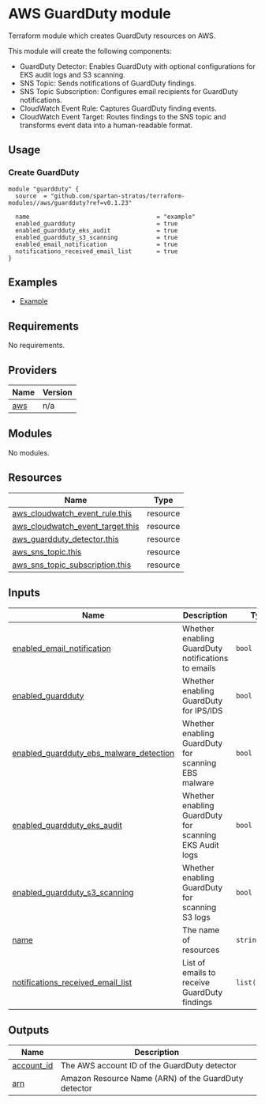 # AWS GuardDuty module

Terraform module which creates GuardDuty resources on AWS.

This module will create the following components:

- GuardDuty Detector: Enables GuardDuty with optional configurations for EKS audit logs and S3 scanning.
- SNS Topic: Sends notifications of GuardDuty findings.
- SNS Topic Subscription: Configures email recipients for GuardDuty notifications.
- CloudWatch Event Rule: Captures GuardDuty finding events.
- CloudWatch Event Target: Routes findings to the SNS topic and transforms event data into a human-readable format.

## Usage

### Create GuardDuty

```hcl
module "guardduty" {
  source  = "github.com/spartan-stratos/terraform-modules//aws/guardduty?ref=v0.1.23"

  name                                    = "example"
  enabled_guardduty                       = true
  enabled_guardduty_eks_audit             = true
  enabled_guardduty_s3_scanning           = true
  enabled_email_notification              = true
  notifications_received_email_list       = true
}
```

## Examples

- [Example](./examples/complete/)

<!-- BEGIN_TF_DOCS -->

## Requirements

No requirements.

## Providers

| Name                                              | Version |
|---------------------------------------------------|---------|
| <a name="provider_aws"></a> [aws](#provider\_aws) | n/a     |

## Modules

No modules.

## Resources

| Name                                                                                                                                    | Type     |
|-----------------------------------------------------------------------------------------------------------------------------------------|----------|
| [aws_cloudwatch_event_rule.this](https://registry.terraform.io/providers/hashicorp/aws/latest/docs/resources/cloudwatch_event_rule)     | resource |
| [aws_cloudwatch_event_target.this](https://registry.terraform.io/providers/hashicorp/aws/latest/docs/resources/cloudwatch_event_target) | resource |
| [aws_guardduty_detector.this](https://registry.terraform.io/providers/hashicorp/aws/latest/docs/resources/guardduty_detector)           | resource |
| [aws_sns_topic.this](https://registry.terraform.io/providers/hashicorp/aws/latest/docs/resources/sns_topic)                             | resource |
| [aws_sns_topic_subscription.this](https://registry.terraform.io/providers/hashicorp/aws/latest/docs/resources/sns_topic_subscription)   | resource |

## Inputs

| Name                                                                                                                                                            | Description                                            | Type           | Default | Required |
|-----------------------------------------------------------------------------------------------------------------------------------------------------------------|--------------------------------------------------------|----------------|---------|:--------:|
| <a name="input_enabled_email_notification"></a> [enabled\_email\_notification](#input\_enabled\_email\_notification)                                            | Whether enabling GuardDuty notifications to emails     | `bool`         | `false` |    no    |
| <a name="input_enabled_guardduty"></a> [enabled\_guardduty](#input\_enabled\_guardduty)                                                                         | Whether enabling GuardDuty for IPS/IDS                 | `bool`         | `false` |    no    |
| <a name="input_enabled_guardduty_ebs_malware_detection"></a> [enabled\_guardduty\_ebs\_malware\_detection](#input\_enabled\_guardduty\_ebs\_malware\_detection) | Whether enabling GuardDuty for scanning EBS malware    | `bool`         | `false` |    no    |
| <a name="input_enabled_guardduty_eks_audit"></a> [enabled\_guardduty\_eks\_audit](#input\_enabled\_guardduty\_eks\_audit)                                       | Whether enabling GuardDuty for scanning EKS Audit logs | `bool`         | `false` |    no    |
| <a name="input_enabled_guardduty_s3_scanning"></a> [enabled\_guardduty\_s3\_scanning](#input\_enabled\_guardduty\_s3\_scanning)                                 | Whether enabling GuardDuty for scanning S3 logs        | `bool`         | `false` |    no    |
| <a name="input_name"></a> [name](#input\_name)                                                                                                                  | The name of resources                                  | `string`       | n/a     |   yes    |
| <a name="input_notifications_received_email_list"></a> [notifications\_received\_email\_list](#input\_notifications\_received\_email\_list)                     | List of emails to receive GuardDuty findings           | `list(string)` | `[]`    |    no    |

## Outputs

| Name                                                                 | Description                                          |
|----------------------------------------------------------------------|------------------------------------------------------|
| <a name="output_account_id"></a> [account\_id](#output\_account\_id) | The AWS account ID of the GuardDuty detector         |
| <a name="output_arn"></a> [arn](#output\_arn)                        | Amazon Resource Name (ARN) of the GuardDuty detector |

<!-- END_TF_DOCS -->
